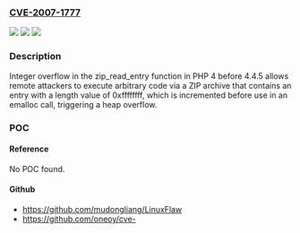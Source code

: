 ### [CVE-2007-1777](https://cve.mitre.org/cgi-bin/cvename.cgi?name=CVE-2007-1777)
![](https://img.shields.io/static/v1?label=Product&message=n%2Fa&color=blue)
![](https://img.shields.io/static/v1?label=Version&message=n%2Fa&color=blue)
![](https://img.shields.io/static/v1?label=Vulnerability&message=n%2Fa&color=brighgreen)

### Description

Integer overflow in the zip_read_entry function in PHP 4 before 4.4.5 allows remote attackers to execute arbitrary code via a ZIP archive that contains an entry with a length value of 0xffffffff, which is incremented before use in an emalloc call, triggering a heap overflow.

### POC

#### Reference
No POC found.

#### Github
- https://github.com/mudongliang/LinuxFlaw
- https://github.com/oneoy/cve-

